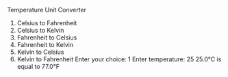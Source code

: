Temperature Unit Converter
1. Celsius to Fahrenheit
2. Celsius to Kelvin
3. Fahrenheit to Celsius
4. Fahrenheit to Kelvin
5. Kelvin to Celsius
6. Kelvin to Fahrenheit
Enter your choice: 1
Enter temperature: 25
25.0°C is equal to 77.0°F
